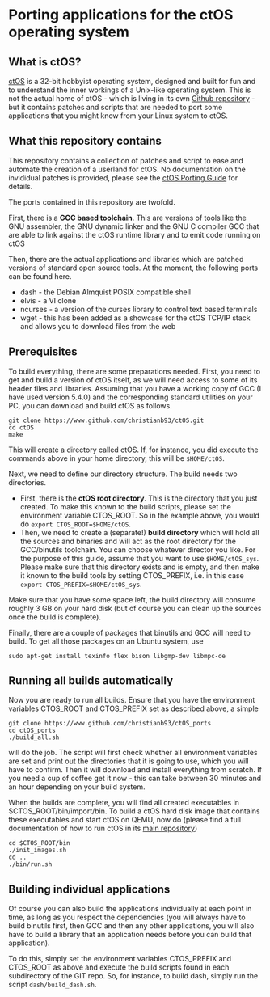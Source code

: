 # Porting applications for the ctOS operating system

## What is ctOS?

[ctOS](https://www.github.com/christianb93/ctOS) is a 32-bit hobbyist operating system, designed and built for fun and to understand the inner workings of a Unix-like operating system. This is not the actual home of ctOS - which is living in its own [Github repository](https://www.github.com/christianb93/ctOS) - but it contains patches and scripts that are needed to port some applications that you might know from your Linux system to ctOS.

## What this repository contains

This repository contains a collection of patches and script to ease and automate the creation of a userland for ctOS. No documentation on the invididual patches is provided, please see the [ctOS Porting Guide](https://github.com/christianb93/ctOS/blob/master/doc/system/PortingGuide.md) for details.

The ports contained in this repository are twofold.

First, there is a **GCC based toolchain**. This are versions of tools like the GNU assembler, the GNU dynamic linker and the GNU C compiler GCC that are able to link against the ctOS runtime library and to emit code running on ctOS

Then, there are the actual applications and libraries which are patched versions of standard open source tools. At the moment, the following ports can be found here.

* dash - the Debian Almquist POSIX compatible shell
* elvis - a VI clone
* ncurses - a version of the curses library to control text based terminals
* wget - this has been added as a showcase for the ctOS TCP/IP stack and allows you to download files from the web

## Prerequisites

To build everything, there are some preparations needed. First, you need to get and build a version of ctOS itself, as we will need access to some of its header files and libraries. Assuming that you have a working copy of GCC (I have used version 5.4.0) and the corresponding standard utilities on your PC, you can download and build ctOS as follows.

```
git clone https://www.github.com/christianb93/ctOS.git
cd ctOS
make
```

This will create a directory called ctOS. If, for instance, you did execute the commands above in your home directory, this will be `$HOME/ctOS`. 

Next, we need to define our directory structure. The build needs two directories.

* First, there is the **ctOS root directory**. This is the directory that you just created. To make this known to the build scripts, please set the environment variable CTOS_ROOT. So in the example above, you would do `export CTOS_ROOT=$HOME/ctOS`.
* Then, we need to create a (separate!) **build directory** which will hold all the sources and binaries and will act as the root directory for the GCC/binutils toolchain. You can choose whatever director you like. For the purpose of this guide, assume that you want to use `$HOME/ctOS_sys`. Please make sure that this directory exists and is empty, and then make it known to the build tools by setting CTOS_PREFIX, i.e. in this case `export CTOS_PREFIX=$HOME/ctOS_sys`. 

Make sure that you have some space left, the build directory will consume roughly 3 GB on your hard disk (but of course you can clean up the sources once the build is complete).

Finally, there are a couple of packages that binutils and GCC will need to build. To get all those packages on an Ubuntu system, use

```
sudo apt-get install texinfo flex bison libgmp-dev libmpc-de
```

## Running all builds automatically

Now you are ready to run all builds. Ensure that you have the environment variables CTOS_ROOT and CTOS_PREFIX set as described above, a simple

```
git clone https://www.github.com/christianb93/ctOS_ports
cd ctOS_ports
./build_all.sh
```

will do the job. The script will first check whether all environment variables are set and print out the directories that it is going to use, which you will have to confirm. Then it will download and install everything from scratch. If you need a cup of coffee get it now - this can take between 30 minutes and an hour depending on your build system. 

When the builds are complete, you will find all created executables in $CTOS_ROOT/bin/import/bin. To build a ctOS hard disk image that contains these executables and start ctOS on QEMU, now do (please find a full documentation of how to run ctOS in its [main repository](https://www.github.com/christianb93/ctOS))

```
cd $CTOS_ROOT/bin
./init_images.sh
cd ..
./bin/run.sh 
```


## Building individual applications

Of course you can also build the applications individually at each point in time, as long as you respect the dependencies (you will always have to build binutils first, then GCC and then any other applications, you will also have to build a library that an application needs before you can build that application). 

To do this, simply set the environment variables CTOS_PREFIX and CTOS_ROOT as above and execute the build scripts found in each subdirectory of the GIT repo. So, for instance, to build dash, simply run the script `dash/build_dash.sh`.




